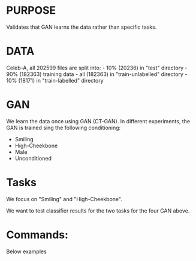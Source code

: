 PURPOSE
=======

Validates that GAN learns the data rather than specific tasks.

DATA
====

Celeb-A, all 202599 files are split into:
         - 10% (20236) in "test" directory
         - 90% (182363) training data
               - all (182363) in "train-unlabelled" directory
               - 10% (18171) in "train-labelled" directory

GAN
===

We learn the data once using GAN (CT-GAN).  In different experiments,
the GAN is trained sing the following conditioning:
   - Smiling
   - High-Cheekbone
   - Male
   - Unconditioned

Tasks
=====

We focus on "Smiling" and "High-Cheekbone".

We want to test classifier results for the two tasks for the four GAN above.

Commands:
=========

Below examples 